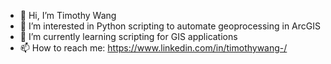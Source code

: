 - 👋 Hi, I’m Timothy Wang
- 👀 I’m interested in Python scripting to automate geoprocessing in ArcGIS
- 🌱 I’m currently learning scripting for GIS applications
- 📫 How to reach me: https://www.linkedin.com/in/timothywang-/

<!---
Timothy-XD-Wang/Timothy-XD-Wang is a ✨ special ✨ repository because its `README.md` (this file) appears on your GitHub profile.
You can click the Preview link to take a look at your changes.
--->
